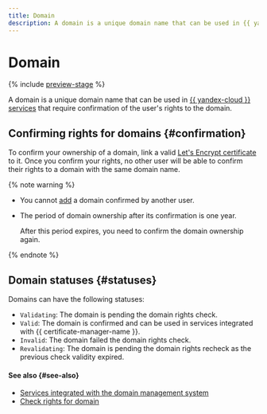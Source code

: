 ```yaml
---
title: Domain
description: A domain is a unique domain name that can be used in {{ yandex-cloud }} services that require confirmation of the user's rights to the domain.
---
```


# Domain

{% include [preview-stage](../../../_includes/certificate-manager/preview-stage.md) %}

A domain is a unique domain name that can be used in [{{ yandex-cloud }} services](services.md) that require confirmation of the user's rights to the domain.

## Confirming rights for domains {#confirmation}

To confirm your ownership of a domain, link a valid [Let's Encrypt certificate](../managed-certificate.md) to it. Once you confirm your rights, no other user will be able to confirm their rights to a domain with the same domain name.

{% note warning %}

* You cannot [add](../../operations/domain/domain-create.md) a domain confirmed by another user.
* The period of domain ownership after its confirmation is one year.

   After this period expires, you need to confirm the domain ownership again.

{% endnote %}

## Domain statuses {#statuses}

Domains can have the following statuses:
* `Validating`: The domain is pending the domain rights check.
* `Valid`: The domain is confirmed and can be used in services integrated with {{ certificate-manager-name }}.
* `Invalid`: The domain failed the domain rights check.
* `Revalidating`: The domain is pending the domain rights recheck as the previous check validity expired.

#### See also {#see-also}

- [Services integrated with the domain management system](services.md)
- [Check rights for domain](../challenges.md)
